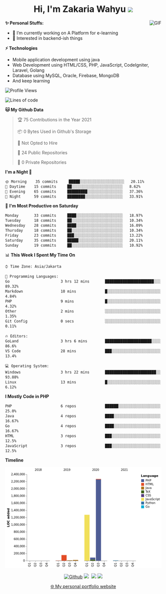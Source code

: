 <h1 align="center">Hi, I'm Zakaria Wahyu <img src="https://github.com/TheDudeThatCode/TheDudeThatCode/blob/master/Assets/Hi.gif" width="29px"></h1>

<img align="right" alt="GIF" height="175px" src="https://www.nayakapratama.co.id/wp-content/uploads/2019/07/Website-Maintenance.gif" />

**✨ Personal Stuffs:**
- 🔭 I’m currently working on A Platform for e-learning 
- 🌱 Interested in backend-ish things

**⚡ Technologies**
- Mobile application development using java
- Web Development using HTML/CSS, PHP, JavaScript, CodeIgniter, Laravel, Golang
- Database using MySQL, Oracle, Firebase, MongoDB
- And keep learning

<!--START_SECTION:waka-->
![Profile Views](http://img.shields.io/badge/Profile%20Views-3-blue)

![Lines of code](https://img.shields.io/badge/From%20Hello%20World%20I%27ve%20Written-3.8%20million%20lines%20of%20code-blue)

**🐱 My Github Data** 

> 🏆 75 Contributions in the Year 2021
 > 
> 📦 0 Bytes Used in Github's Storage 
 > 
> 🚫 Not Opted to Hire
 > 
> 📜 24 Public Repositories 
 > 
> 🔑 0 Private Repositories  
 > 
**I'm a Night 🦉** 

```text
🌞 Morning    35 commits     █████░░░░░░░░░░░░░░░░░░░░   20.11% 
🌆 Daytime    15 commits     ██░░░░░░░░░░░░░░░░░░░░░░░   8.62% 
🌃 Evening    65 commits     █████████░░░░░░░░░░░░░░░░   37.36% 
🌙 Night      59 commits     ████████░░░░░░░░░░░░░░░░░   33.91%

```
📅 **I'm Most Productive on Saturday** 

```text
Monday       33 commits     ████░░░░░░░░░░░░░░░░░░░░░   18.97% 
Tuesday      18 commits     ██░░░░░░░░░░░░░░░░░░░░░░░   10.34% 
Wednesday    28 commits     ████░░░░░░░░░░░░░░░░░░░░░   16.09% 
Thursday     18 commits     ██░░░░░░░░░░░░░░░░░░░░░░░   10.34% 
Friday       23 commits     ███░░░░░░░░░░░░░░░░░░░░░░   13.22% 
Saturday     35 commits     █████░░░░░░░░░░░░░░░░░░░░   20.11% 
Sunday       19 commits     ██░░░░░░░░░░░░░░░░░░░░░░░   10.92%

```


📊 **This Week I Spent My Time On** 

```text
⌚︎ Time Zone: Asia/Jakarta

💬 Programming Languages: 
Go                       3 hrs 12 mins       ██████████████████████░░░   89.32% 
Markdown                 10 mins             █░░░░░░░░░░░░░░░░░░░░░░░░   4.84% 
PHP                      9 mins              █░░░░░░░░░░░░░░░░░░░░░░░░   4.32% 
Other                    2 mins              ░░░░░░░░░░░░░░░░░░░░░░░░░   1.35% 
Git Config               0 secs              ░░░░░░░░░░░░░░░░░░░░░░░░░   0.11%

🔥 Editors: 
GoLand                   3 hrs 6 mins        █████████████████████░░░░   86.6% 
VS Code                  28 mins             ███░░░░░░░░░░░░░░░░░░░░░░   13.4%

💻 Operating System: 
Windows                  3 hrs 22 mins       ███████████████████████░░   93.88% 
Linux                    13 mins             █░░░░░░░░░░░░░░░░░░░░░░░░   6.12%

```

**I Mostly Code in PHP** 

```text
PHP                      6 repos             ██████░░░░░░░░░░░░░░░░░░░   25.0% 
Java                     4 repos             ████░░░░░░░░░░░░░░░░░░░░░   16.67% 
Go                       4 repos             ████░░░░░░░░░░░░░░░░░░░░░   16.67% 
HTML                     3 repos             ███░░░░░░░░░░░░░░░░░░░░░░   12.5% 
JavaScript               3 repos             ███░░░░░░░░░░░░░░░░░░░░░░   12.5%

```


**Timeline**

![Chart not found](https://raw.githubusercontent.com/zakariawahyu/zakariawahyu/master/charts/bar_graph.png) 


<!--END_SECTION:waka-->

<p align="center">
<a href="https://github.com/zakariawahyu" target="_blank"><img alt="Github" src="https://img.shields.io/badge/GitHub-%2312100E.svg?&style=for-the-badge&logo=Github&logoColor=white" /></a>
<a href="https://www.twitter.com/_zakariawahyu"><img src="https://img.shields.io/badge/twitter-%231DA1F2.svg?&style=for-the-badge&logo=twitter&logoColor=white" height=25></a> 
<a href="https://www.linkedin.com/in/zakariawahyu"><img src="https://img.shields.io/badge/linkedin-%230077B5.svg?&style=for-the-badge&logo=linkedin&logoColor=white" height=25></a> 
<a href="https://www.instagram.com/_zakariawahyu"><img src="https://img.shields.io/badge/instagram-%23E4405F.svg?&style=for-the-badge&logo=instagram&logoColor=white" height=25></a></p>
<p align="center"><a href="https://www.zakariawahyu.site">🌐 My personal portfolio website</a></p>
